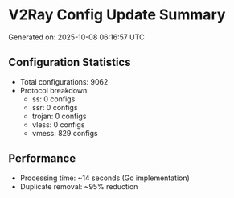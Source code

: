 # V2Ray Config Update Summary
Generated on: 2025-10-08 06:16:57 UTC

## Configuration Statistics
- Total configurations: 9062
- Protocol breakdown:
  - ss: 0 configs
  - ssr: 0 configs
  - trojan: 0 configs
  - vless: 0 configs
  - vmess: 829 configs

## Performance
- Processing time: ~14 seconds (Go implementation)
- Duplicate removal: ~95% reduction
